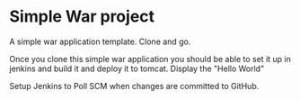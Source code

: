 # Simple War project 

A simple war application template. Clone and go. 

Once you clone this simple war application you should be able to set it up in jenkins and 
build it and deploy it to tomcat. Display the "Hello World"

Setup Jenkins to Poll SCM when changes are committed to GitHub.

